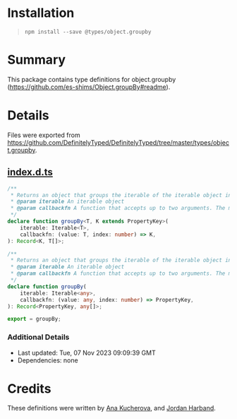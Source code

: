 # Installation
> `npm install --save @types/object.groupby`

# Summary
This package contains type definitions for object.groupby (https://github.com/es-shims/Object.groupBy#readme).

# Details
Files were exported from https://github.com/DefinitelyTyped/DefinitelyTyped/tree/master/types/object.groupby.
## [index.d.ts](https://github.com/DefinitelyTyped/DefinitelyTyped/tree/master/types/object.groupby/index.d.ts)
````ts
/**
 * Returns an object that groups the iterable of the iterable object into arrays, using the return value of the callback function as the key.
 * @param iterable An iterable object
 * @param callbackfn A function that accepts up to two arguments. The map method calls the callbackfn function one time for each element in `iterable`.
 */
declare function groupBy<T, K extends PropertyKey>(
    iterable: Iterable<T>,
    callbackfn: (value: T, index: number) => K,
): Record<K, T[]>;

/**
 * Returns an object that groups the iterable of the iterable object into arrays, using the return value of the callback function as the key.
 * @param iterable An iterable object
 * @param callbackfn A function that accepts up to two arguments. The map method calls the callbackfn function one time for each element in `iterable`.
 */
declare function groupBy(
    iterable: Iterable<any>,
    callbackfn: (value: any, index: number) => PropertyKey,
): Record<PropertyKey, any[]>;

export = groupBy;

````

### Additional Details
 * Last updated: Tue, 07 Nov 2023 09:09:39 GMT
 * Dependencies: none

# Credits
These definitions were written by [Ana Kucherova](https://github.com/chilldriven), and [Jordan Harband](https://github.com/ljharb).
